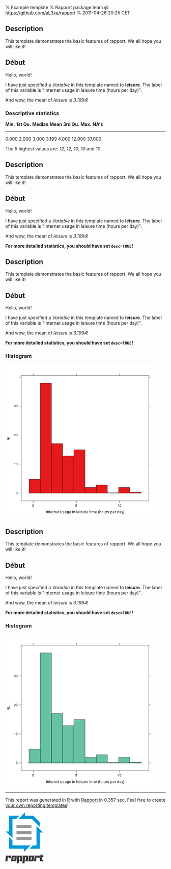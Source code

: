 % Example template
% Rapport package team @ https://github.com/aL3xa/rapport
% 2011-04-26 20:25 CET

Description
-----------

This template demonstrates the basic features of rapport. We all hope
you will like it!

Début
-----

Hello, world!

I have just specified a *Variable* in this template named to
**leisure**. The label of this variable is "Internet usage in leisure
time (hours per day)".

And wow, the mean of *leisure* is *3.1994*!

### Descriptive statistics

  **Min.**   **1st Qu.**   **Median**   **Mean**   **3rd Qu.**   **Max.**   **NA's**
  ---------- ------------- ------------ ---------- ------------- ---------- ----------
  0.000      2.000         3.000        3.199      4.000         12.000     37.000

The 5 highest values are: *12*, *12*, *10*, *10* and *10*.

Description
-----------

This template demonstrates the basic features of rapport. We all hope
you will like it!

Début
-----

Hello, world!

I have just specified a *Variable* in this template named to
**leisure**. The label of this variable is "Internet usage in leisure
time (hours per day)".

And wow, the mean of *leisure* is *3.1994*!

**For more detailed statistics, you should have set `desc=TRUE`!**

Description
-----------

This template demonstrates the basic features of rapport. We all hope
you will like it!

Début
-----

Hello, world!

I have just specified a *Variable* in this template named to
**leisure**. The label of this variable is "Internet usage in leisure
time (hours per day)".

And wow, the mean of *leisure* is *3.1994*!

**For more detailed statistics, you should have set `desc=TRUE`!**

### Histogram

![image](9542b7929dcd934208ee4f18bde6ff31.png)

Description
-----------

This template demonstrates the basic features of rapport. We all hope
you will like it!

Début
-----

Hello, world!

I have just specified a *Variable* in this template named to
**leisure**. The label of this variable is "Internet usage in leisure
time (hours per day)".

And wow, the mean of *leisure* is *3.1994*!

**For more detailed statistics, you should have set `desc=TRUE`!**

### Histogram

![image](f72d3b7413bcb88fce740c2ab229411a.png)

* * * * *

This report was generated in [R](http://www.r-project.org/) with
[Rapport](http://al3xa.github.com/rapport/) in 0.357 sec. Feel free to
create [your own reporting
templates](http://al3xa.github.com/rapport/#custom)!

![image](images/rapport.png)
